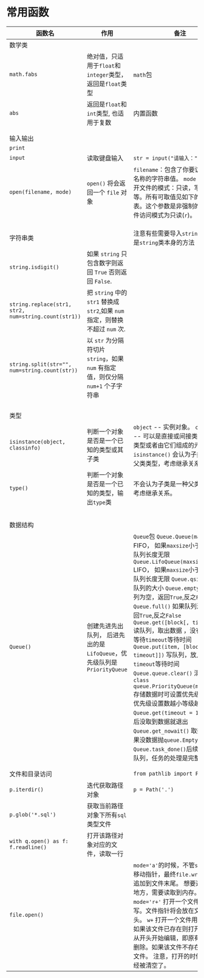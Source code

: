 # 常用函数

| 函数名                                             | 作用                                                                     | 备注                                                                                                                                                                                                                                                                                                                                                                                                                                                                                                                                                                                                                                                                                                                    |
|----------------------------------------------------|--------------------------------------------------------------------------|-------------------------------------------------------------------------------------------------------------------------------------------------------------------------------------------------------------------------------------------------------------------------------------------------------------------------------------------------------------------------------------------------------------------------------------------------------------------------------------------------------------------------------------------------------------------------------------------------------------------------------------------------------------------------------------------------------------------------|
| 数学类                                             |                                                                          |                                                                                                                                                                                                                                                                                                                                                                                                                                                                                                                                                                                                                                                                                                                         |
| `math.fabs`                                          | 绝对值，只适用于`float`和`integer`类型，返回是`float`类型                      | `math`包                                                                                                                                                                                                                                                                                                                                                                                                                                                                                                                                                                                                                                                                                                                  |
| `abs`                                                | 返回是`float`和`int`类型, 也适用于复数                                       | 内置函数                                                                                                                                                                                                                                                                                                                                                                                                                                                                                                                                                                                                                                                                                                                |
|                                                    |                                                                          |                                                                                                                                                                                                                                                                                                                                                                                                                                                                                                                                                                                                                                                                                                                         |
|                                                    |                                                                          |                                                                                                                                                                                                                                                                                                                                                                                                                                                                                                                                                                                                                                                                                                                         |
| 输入输出                                           |                                                                          |                                                                                                                                                                                                                                                                                                                                                                                                                                                                                                                                                                                                                                                                                                                         |
| `print`                                              |                                                                          |                                                                                                                                                                                                                                                                                                                                                                                                                                                                                                                                                                                                                                                                                                                         |
| `input`                                              | 读取键盘输入                                                             | `str = input("请输入：");`                                                                                                                                                                                                                                                                                                                                                                                                                                                                                                                                                                                                                                                                                                |
| `open(filename, mode)`                               | `open()` 将会返回一个 `file` 对象                                            | `filename`：包含了你要访问的文件名称的字符串值。 `mode`：决定了打开文件的模式：只读，写入，追加等。所有可取值见如下的完全列表。这个参数是非强制的，默认文件访问模式为只读(`r`)。                                                                                                                                                                                                                                                                                                                                                                                                                                                                                                                              |
|                                                    |                                                                          |                                                                                                                                                                                                                                                                                                                                                                                                                                                                                                                                                                                                                                                                                                                         |
|                                                    |                                                                          |                                                                                                                                                                                                                                                                                                                                                                                                                                                                                                                                                                                                                                                                                                                         |
|                                                    |                                                                          |                                                                                                                                                                                                                                                                                                                                                                                                                                                                                                                                                                                                                                                                                                                         |
| 字符串类                                           |                                                                          | 注意有些需要导入`string`包，有些是`string`类本身的方法                                                                                                                                                                                                                                                                                                                                                                                                                                                                                                                                                                                                                                                                      |
| `string.isdigit()`                                   | 如果 `string` 只包含数字则返回 `True` 否则返回 `False`.                        |                                                                                                                                                                                                                                                                                                                                                                                                                                                                                                                                                                                                                                                                                                                         |
| `string.replace(str1, str2, num=string.count(str1))` | 把 `string` 中的 `str1` 替换成 `str2`,如果 `num` 指定，则替换不超过 `num` 次.      |                                                                                                                                                                                                                                                                                                                                                                                                                                                                                                                                                                                                                                                                                                                         |
| `string.split(str="", num=string.count(str))`        | 以 `str` 为分隔符切片 `string`，如果 `num` 有指定值，则仅分隔 `num+1` 个子字符串 |                                                                                                                                                                                                                                                                                                                                                                                                                                                                                                                                                                                                                                                                                                                         |
|                                                    |                                                                          |                                                                                                                                                                                                                                                                                                                                                                                                                                                                                                                                                                                                                                                                                                                         |
|                                                    |                                                                          |                                                                                                                                                                                                                                                                                                                                                                                                                                                                                                                                                                                                                                                                                                                         |
|                                                    |                                                                          |                                                                                                                                                                                                                                                                                                                                                                                                                                                                                                                                                                                                                                                                                                                         |
|                                                    |                                                                          |                                                                                                                                                                                                                                                                                                                                                                                                                                                                                                                                                                                                                                                                                                                         |
| 类型                                               |                                                                          |                                                                                                                                                                                                                                                                                                                                                                                                                                                                                                                                                                                                                                                                                                                         |
| `isinstance(object, classinfo)`                      | 判断一个对象是否是一个已知的类型或其子类                                 | `object` -- 实例对象。  `classinfo` -- 可以是直接或间接类名、基本类型或者由它们组成的元组。 `isinstance()` 会认为子类是一种父类类型，考虑继承关系。                                                                                                                                                                                                                                                                                                                                                                                                                                                                                                                                                           |
| `type()`                                             | 判断一个对象是否是一个已知的类型，输出`type`类                             | 不会认为子类是一种父类类型，不考虑继承关系。                                                                                                                                                                                                                                                                                                                                                                                                                                                                                                                                                                                                                                                                            |
|                                                    |                                                                          |                                                                                                                                                                                                                                                                                                                                                                                                                                                                                                                                                                                                                                                                                                                         |
|                                                    |                                                                          |                                                                                                                                                                                                                                                                                                                                                                                                                                                                                                                                                                                                                                                                                                                         |
|                                                    |                                                                          |                                                                                                                                                                                                                                                                                                                                                                                                                                                                                                                                                                                                                                                                                                                         |
|                                                    |                                                                          |                                                                                                                                                                                                                                                                                                                                                                                                                                                                                                                                                                                                                                                                                                                         |
|                                                    |                                                                          |                                                                                                                                                                                                                                                                                                                                                                                                                                                                                                                                                                                                                                                                                                                         |
| 数据结构                                           |                                                                          |                                                                                                                                                                                                                                                                                                                                                                                                                                                                                                                                                                                                                                                                                                                         |
| `Queue()`                                            | 创建先进先出队列， 后进先出的是`LifoQueue`，优先级队列是`PriorityQueue`      | `Queue`包 `Queue.Queue(maxsize=0)` FIFO， 如果`maxsize`小于1就表示队列长度无限  `Queue.LifoQueue(maxsize=0)` LIFO， 如果`maxsize`小于1就表示队列长度无限 `Queue.qsize()` 返回队列的大小 `Queue.empty()` 如果队列为空，返回`True`,反之`False` `Queue.full()` 如果队列满了，返回`True`,反之`False` `Queue.get([block[, timeout]])` 读队列，取出数据 ，没有数据将会等待`timeout`等待时间 `Queue.put(item, [block[, timeout]])` 写队列，放入数据，`timeout`等待时间 `Queue.queue.clear()` 清空队列 `class queue.PriorityQueue(maxsize=0)` 存储数据时可设置优先级的队列，优先级设置数越小等级越高 `Queue.get(timeout = 1)`如果1秒后没取到数据就退出 `Queue.get_nowait()` 取数据，如果没数据抛`queue.Empty`异常 `Queue.task_done()`后续调用告诉队列，任务的处理是完整的。 |
|                                                    |                                                                          |                                                                                                                                                                                                                                                                                                                                                                                                                                                                                                                                                                                                                                                                                                                         |
|                                                    |                                                                          |                                                                                                                                                                                                                                                                                                                                                                                                                                                                                                                                                                                                                                                                                                                         |
| 文件和目录访问                                     |                                                                          | `from pathlib import Path`                                                                                                                                                                                                                                                                                                                                                                                                                                                                                                                                                                                                                                                                                                |
| `p.iterdir()`                                        | 迭代获取路径对象                                                         | `p = Path('.')`                                                                                                                                                                                                                                                                                                                                                                                                                                                                                                                                                                                                                                                                                                           |
| `p.glob('*.sql')`                                   | 获取当前路径对象下所有`sql`类型文件                                        |                                                                                                                                                                                                                                                                                                                                                                                                                                                                                                                                                                                                                                                                                                                         |
| `with q.open() as f: f.readline()`                   | 打开该路径对象对应的文件，读取一行                                       |                                                                                                                                                                                                                                                                                                                                                                                                                                                                                                                                                                                                                                                                                                                         |
| `file.open()`                                        |                                                                          | `mode='a'`的时候，不管`seek()`如何移动指针，最终`file.write()`还是追加到文件末尾。 想要追加到别的地方，需要读取到内存。 `mode='r+'` 打开一个文件用于读写。文件指针将会放在文件的开头。 `w+` 打开一个文件用于读写。如果该文件已存在则打开文件，并从开头开始编辑，即原有内容会被删除。如果该文件不存在，创建新文件。 注意，打开的时候，内容已经被清空了。                                                                                                                                                                                                                                                                                                                                                                           | 
